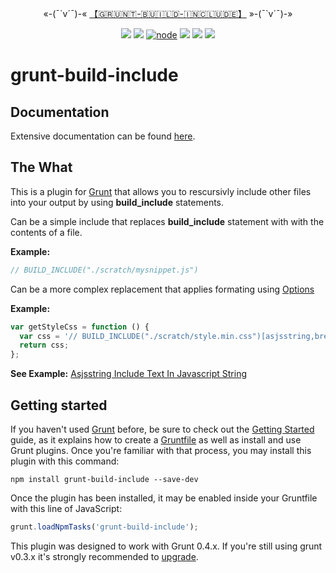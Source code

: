 <p align="center">
«-(¯`v´¯)-« <a href="https://www.npmjs.com/package/grunt-build-include">【🇬​🇷​🇺​🇳​🇹​-🇧​🇺​🇮​🇱​🇩​-🇮​🇳​🇨​🇱​🇺​🇩​🇪​】</a> »-(¯`v´¯)-»
</ br>
</p>
<p align="center">
<a href="https://travis-ci.org/Amourspirit/grunt-build-include"><img src="https://travis-ci.org/Amourspirit/grunt-build-include.svg?branch=master" /></a>
<a href="https://snyk.io/test/github/Amourspirit/grunt-build-include?targetFile=package.json">
<img src="https://snyk.io/test/github/Amourspirit/grunt-build-include/badge.svg?targetFile=package.json" /></a>
<a href="https://www.npmjs.com/package/grunt-build-include"><img alt="node" src="https://img.shields.io/node/v/grunt-build-include.svg"></a>
<img src="https://img.shields.io/github/package-json/v/Amourspirit/grunt-build-include.svg" />
<img src="https://img.shields.io/github/license/Amourspirit/grunt-build-include.svg" />
<a href="https://github.com/badges/stability-badges"> <img src="https://badges.github.io/stability-badges/dist/stable.svg" /></a>
</p>

# grunt-build-include

## Documentation

Extensive documentation can be found [here](https://amourspirit.github.io/grunt-build-include/pages/Docs/).

## The What

This is a plugin for [Grunt](https://gruntjs.com/) that allows you to rescursivly include other files into your output by using **build_include** statements.

Can be a simple include that replaces **build_include** statement with with the contents of a file.

**Example:**

```js
// BUILD_INCLUDE("./scratch/mysnippet.js")
```

Can be a more complex replacement that applies formating using [Options](https://amourspirit.github.io/grunt-build-include/pages/Docs/Options/index.html)

**Example:**

```js
var getStyleCss = function () {
  var css = '// BUILD_INCLUDE("./scratch/style.min.css")[asjsstring,breakString?width=80]';
  return css;
};
```

**See Example:** [Asjsstring Include Text In Javascript String](https://amourspirit.github.io/grunt-build-include/pages/examples/AsjsstringIncludeTextInJavascriptString.html)

## Getting started

If you haven't used [Grunt](https://gruntjs.com/) before, be sure to check out the [Getting Started](https://gruntjs.com/getting-started) guide, as it explains how to create a [Gruntfile](https://gruntjs.com/sample-gruntfile) as well as install and use Grunt plugins. Once you're familiar with that process, you may install this plugin with this command:

```text
npm install grunt-build-include --save-dev
```

Once the plugin has been installed, it may be enabled inside your Gruntfile with this line of JavaScript:

```js
grunt.loadNpmTasks('grunt-build-include');
```

This plugin was designed to work with Grunt 0.4.x. If you're still using grunt v0.3.x it's strongly recommended to [upgrade](https://gruntjs.com/upgrading-from-0.3-to-0.4).